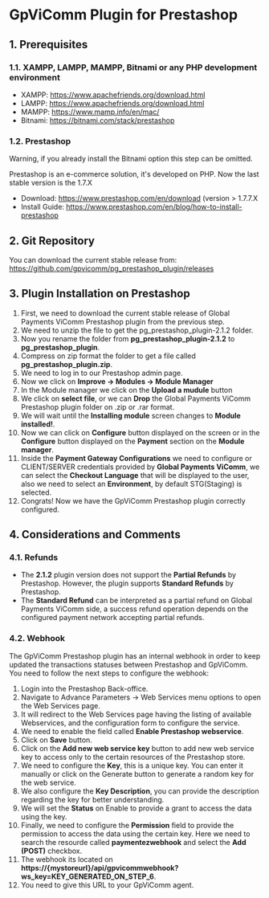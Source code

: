 # GpViComm Plugin for Prestashop

## 1. Prerequisites
### 1.1. XAMPP, LAMPP, MAMPP, Bitnami or any PHP development environment
- XAMPP: https://www.apachefriends.org/download.html
- LAMPP: https://www.apachefriends.org/download.html
- MAMPP: https://www.mamp.info/en/mac/
- Bitnami: https://bitnami.com/stack/prestashop
### 1.2. Prestashop
Warning, if you already install the Bitnami option this step can be omitted.

Prestashop is an e-commerce solution, it's developed on PHP. Now the last stable version is the 1.7.X
- Download: https://www.prestashop.com/en/download (version > 1.7.7.X
- Install Guide: https://www.prestashop.com/en/blog/how-to-install-prestashop

## 2. Git Repository
You can download the current stable release from: https://github.com/gpvicomm/pg_prestashop_plugin/releases

## 3. Plugin Installation on Prestashop
1. First, we need to download the current stable release of Global Payments ViComm Prestashop plugin from the previous step.
2. We need to unzip the file to get the pg_prestashop_plugin-2.1.2 folder.
3. Now you rename the folder from **pg_prestashop_plugin-2.1.2** to **pg_prestashop_plugin**.
4. Compress on zip format the folder to get a file called **pg_prestashop_plugin.zip**.
5. We need to log in to our Prestashop admin page.
6. Now we click on **Improve -> Modules -> Module Manager**
7. In the Module manager we click on the **Upload a mudule** button
8. We click on **select file**, or we can **Drop** the Global Payments ViComm Prestashop plugin folder on .zip or .rar format.
9. We will wait until the **Installing module** screen changes to **Module installed!**.
10. Now we can click on **Configure** button displayed on the screen or in the **Configure** button displayed on the **Payment** section on the **Module manager**.
11. Inside the **Payment Gateway Configurations** we need to configure or CLIENT/SERVER credentials provided by **Global Payments ViComm**, we can select the **Checkout Language** that will be displayed to the user, also we need to select an **Environment**, by default STG(Staging) is selected.
12. Congrats! Now we have the GpViComm Prestashop plugin correctly configured.

## 4. Considerations and Comments
### 4.1. Refunds
- The **2.1.2** plugin version does not support the **Partial Refunds** by Prestashop. However, the plugin supports **Standard Refunds** by Prestashop.
- The **Standard Refund** can be interpreted as a partial refund on Global Payments ViComm side, a success refund operation depends on the configured payment network accepting partial refunds.
### 4.2. Webhook
The GpViComm Prestashop plugin has an internal webhook in order to keep updated the transactions statuses between Prestashop and GpViComm. You need to follow the next steps to configure the webhook:
1. Login into the Prestashop Back-office.
2. Navigate to Advance Parameters -> Web Services menu options to open the Web Services page.
3. It will redirect to the Web Services page having the listing of available Webservices, and the configuration form to configure the service.
4. We need to enable the field called **Enable Prestashop webservice**.
5. Click on **Save** button.
6. Click on the **Add new web service key** button to add new web service key to access only to the certain resources of the Prestashop store.
7. We need to configure the **Key**, this is a unique key. You can enter it manually or click on the Generate button to generate a random key for the web service.
8. We also configure the **Key Description**, you can provide the description regarding the key for better understanding.
9. We will set the **Status** on Enable to provide a grant to access the data using the key.
10. Finally, we need to configure the **Permission** field to provide the permission to access the data using the certain key. Here we need to search the resourde called **paymentezwebhook** and select the **Add (POST)** checkbox.
11. The webhook its located on **https://{mystoreurl}/api/gpvicommwebhook?ws_key=KEY_GENERATED_ON_STEP_6**.
12. You need to give this URL to your GpViComm agent.
